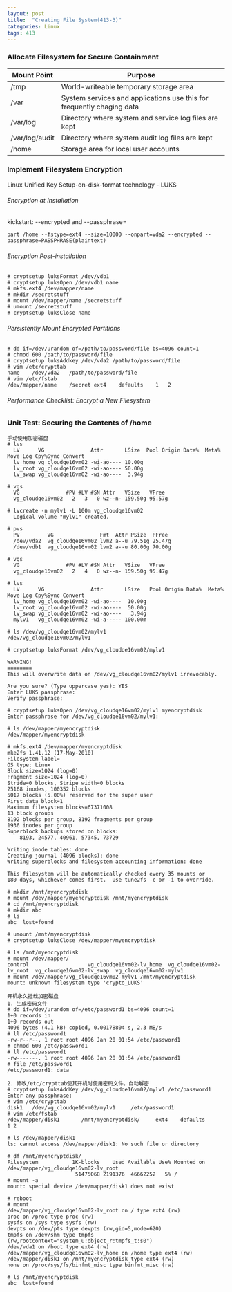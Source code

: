 ```yaml
---
layout: post
title:  "Creating File System(413-3)"
categories: Linux
tags: 413
---
```


### Allocate Filesystem for Secure Containment

| Mount Point  |                                Purpose                              |
|--------------|---------------------------------------------------------------------|
|/tmp          |World-writeable temporary storage area                               |
|/var          |System services and applications use this for frequently chaging data|
|/var/log      |Directory where system and service log files are kept                |
|/var/log/audit|Directory where system audit log files are kept                      |
|/home         |Storage area for local user accounts                                 |

### Implement Filesystem Encryption

Linux Unified Key Setup-on-disk-format technology - LUKS

###### Encryption at Installation

kickstart: --encrypted and --passphrase=

```
part /home --fstype=ext4 --size=10000 --onpart=vda2 --encrypted --passphrase=PASSPHRASE(plaintext)
```

###### Encryption Post-installation

```
# cryptsetup luksFormat /dev/vdb1
# cryptsetup luksOpen /dev/vdb1 name
# mkfs.ext4 /dev/mapper/name
# mkdir /secretstuff
# mount /dev/mapper/name /secretstuff
# umount /secretstuff
# cryptsetup luksClose name
```

###### Persistently Mount Encrypted Partitions

```
# dd if=/dev/urandom of=/path/to/password/file bs=4096 count=1
# chmod 600 /path/to/password/file
# cryptsetup luksAddkey /dev/vda2 /path/to/password/file
# vim /etc/crypttab
name    /dev/vda2   /path/to/password/file
# vim /etc/fstab
/dev/mapper/name    /secret ext4    defaults    1   2
```

###### Performance Checklist: Encrypt a New Filesystem

### Unit Test: Securing the Contents of /home

```
手动使用加密磁盘
# lvs
  LV      VG               Attr       LSize  Pool Origin Data%  Meta%  Move Log Cpy%Sync Convert
  lv_home vg_cloudqe16vm02 -wi-ao---- 10.00g
  lv_root vg_cloudqe16vm02 -wi-ao---- 50.00g
  lv_swap vg_cloudqe16vm02 -wi-ao----  3.94g 

# vgs
  VG               #PV #LV #SN Attr   VSize   VFree 
  vg_cloudqe16vm02   2   3   0 wz--n- 159.50g 95.57g

# lvcreate -n mylv1 -L 100m vg_cloudqe16vm02
  Logical volume "mylv1" created.

# pvs
  PV         VG               Fmt  Attr PSize  PFree 
  /dev/vda2  vg_cloudqe16vm02 lvm2 a--u 79.51g 25.47g
  /dev/vdb1  vg_cloudqe16vm02 lvm2 a--u 80.00g 70.00g

# vgs
  VG               #PV #LV #SN Attr   VSize   VFree 
  vg_cloudqe16vm02   2   4   0 wz--n- 159.50g 95.47g

# lvs
  LV      VG               Attr       LSize   Pool Origin Data%  Meta%  Move Log Cpy%Sync Convert
  lv_home vg_cloudqe16vm02 -wi-ao----  10.00g
  lv_root vg_cloudqe16vm02 -wi-ao----  50.00g
  lv_swap vg_cloudqe16vm02 -wi-ao----   3.94g
  mylv1   vg_cloudqe16vm02 -wi-a----- 100.00m 

# ls /dev/vg_cloudqe16vm02/mylv1 
/dev/vg_cloudqe16vm02/mylv1

# cryptsetup luksFormat /dev/vg_cloudqe16vm02/mylv1

WARNING!
========
This will overwrite data on /dev/vg_cloudqe16vm02/mylv1 irrevocably.

Are you sure? (Type uppercase yes): YES
Enter LUKS passphrase: 
Verify passphrase: 

# cryptsetup luksOpen /dev/vg_cloudqe16vm02/mylv1 myencryptdisk
Enter passphrase for /dev/vg_cloudqe16vm02/mylv1:

# ls /dev/mapper/myencryptdisk 
/dev/mapper/myencryptdisk

# mkfs.ext4 /dev/mapper/myencryptdisk
mke2fs 1.41.12 (17-May-2010)
Filesystem label=
OS type: Linux
Block size=1024 (log=0)
Fragment size=1024 (log=0)
Stride=0 blocks, Stripe width=0 blocks
25168 inodes, 100352 blocks
5017 blocks (5.00%) reserved for the super user
First data block=1
Maximum filesystem blocks=67371008
13 block groups
8192 blocks per group, 8192 fragments per group
1936 inodes per group
Superblock backups stored on blocks: 
    8193, 24577, 40961, 57345, 73729

Writing inode tables: done
Creating journal (4096 blocks): done
Writing superblocks and filesystem accounting information: done

This filesystem will be automatically checked every 35 mounts or
180 days, whichever comes first.  Use tune2fs -c or -i to override.

# mkdir /mnt/myencryptdisk
# mount /dev/mapper/myencryptdisk /mnt/myencryptdisk
# cd /mnt/myencryptdisk
# mkdir abc
# ls
abc  lost+found

# umount /mnt/myencryptdisk
# cryptsetup luksClose /dev/mapper/myencryptdisk

# ls /mnt/myencryptdisk
# mount /dev/mapper/
control                   vg_cloudqe16vm02-lv_home  vg_cloudqe16vm02-lv_root  vg_cloudqe16vm02-lv_swap  vg_cloudqe16vm02-mylv1
# mount /dev/mapper/vg_cloudqe16vm02-mylv1 /mnt/myencryptdisk
mount: unknown filesystem type 'crypto_LUKS'

```

```
开机永久挂载加密磁盘
1. 生成密码文件
# dd if=/dev/urandom of=/etc/password1 bs=4096 count=1
1+0 records in
1+0 records out
4096 bytes (4.1 kB) copied, 0.00178804 s, 2.3 MB/s
# ll /etc/password1
-rw-r--r--. 1 root root 4096 Jan 20 01:54 /etc/password1
# chmod 600 /etc/password1
# ll /etc/password1
-rw-------. 1 root root 4096 Jan 20 01:54 /etc/password1
# file /etc/password1
/etc/password1: data

2. 修改/etc/crypttab使其开机时使用密码文件，自动解密
# cryptsetup luksAddKey /dev/vg_cloudqe16vm02/mylv1 /etc/password1
Enter any passphrase: 
# vim /etc/crypttab
disk1   /dev/vg_cloudqe16vm02/mylv1     /etc/password1
# vim /etc/fstab
/dev/mapper/disk1       /mnt/myencryptdisk/     ext4    defaults        1 2

# ls /dev/mapper/disk1
ls: cannot access /dev/mapper/disk1: No such file or directory

# df /mnt/myencryptdisk/
Filesystem           1K-blocks    Used Available Use% Mounted on
/dev/mapper/vg_cloudqe16vm02-lv_root
                      51475068 2191376  46662252   5% /
# mount -a
mount: special device /dev/mapper/disk1 does not exist

# reboot
# mount
/dev/mapper/vg_cloudqe16vm02-lv_root on / type ext4 (rw)
proc on /proc type proc (rw)
sysfs on /sys type sysfs (rw)
devpts on /dev/pts type devpts (rw,gid=5,mode=620)
tmpfs on /dev/shm type tmpfs (rw,rootcontext="system_u:object_r:tmpfs_t:s0")
/dev/vda1 on /boot type ext4 (rw)
/dev/mapper/vg_cloudqe16vm02-lv_home on /home type ext4 (rw)
/dev/mapper/disk1 on /mnt/myencryptdisk type ext4 (rw)
none on /proc/sys/fs/binfmt_misc type binfmt_misc (rw)
 
# ls /mnt/myencryptdisk
abc  lost+found
```



